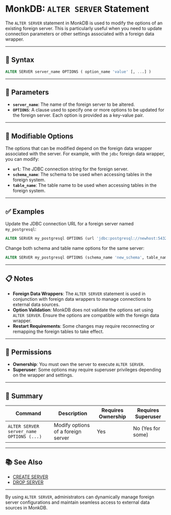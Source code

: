 # MonkDB: `ALTER SERVER` Statement

The `ALTER SERVER` statement in MonkDB is used to modify the options of an existing foreign server. This is particularly useful when you need to update connection parameters or other settings associated with a foreign data wrapper.

---

## 🧠 Syntax

```sql
ALTER SERVER server_name OPTIONS ( option_name 'value' [, ...] )
```

---

## 🚀 Parameters

- **`server_name`**: The name of the foreign server to be altered.
- **`OPTIONS`**: A clause used to specify one or more options to be updated for the foreign server. Each option is provided as a key-value pair.

---

## 🔧 Modifiable Options

The options that can be modified depend on the foreign data wrapper associated with the server. For example, with the `jdbc` foreign data wrapper, you can modify:

- **`url`**: The JDBC connection string for the foreign server.
- **`schema_name`**: The schema to be used when accessing tables in the foreign system.
- **`table_name`**: The table name to be used when accessing tables in the foreign system.

---

## ✅ Examples

Update the JDBC connection URL for a foreign server named `my_postgresql`:

```sql
ALTER SERVER my_postgresql OPTIONS (url 'jdbc:postgresql://newhost:5432/');
```

Change both schema and table name options for the same server:

```sql
ALTER SERVER my_postgresql OPTIONS (schema_name 'new_schema', table_name 'new_table');
```

---

## 📋 Notes

- **Foreign Data Wrappers**: The `ALTER SERVER` statement is used in conjunction with foreign data wrappers to manage connections to external data sources.
- **Option Validation**: MonkDB does not validate the options set using `ALTER SERVER`. Ensure the options are compatible with the foreign data wrapper.
- **Restart Requirements**: Some changes may require reconnecting or remapping the foreign tables to take effect.

---

## 🔐 Permissions

- **Ownership**: You must own the server to execute `ALTER SERVER`.
- **Superuser**: Some options may require superuser privileges depending on the wrapper and settings.

---

## 🏁 Summary

| Command                                | Description                                 | Requires Ownership | Requires Superuser |
|----------------------------------------|---------------------------------------------|--------------------|--------------------|
| `ALTER SERVER server_name OPTIONS (...)` | Modify options of a foreign server          | Yes                | No (Yes for some)  |

---

## 📚 See Also

- [CREATE SERVER]()
- [DROP SERVER]()

---

By using `ALTER SERVER`, administrators can dynamically manage foreign server configurations and maintain seamless access to external data sources in MonkDB.
